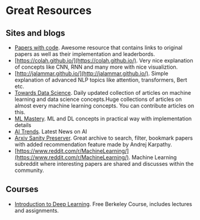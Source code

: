<h1>Great Resources</h2>

<h2> Sites and blogs</h2> 

- [Papers with code](https://paperswithcode.com/). Awesome resource that contains links to original papers as well as their implementation and leaderbords.
- [https://colah.github.io/](https://colah.github.io/). Very nice explanation of concepts like CNN, RNN and many more with nice visualiztion.
- [http://jalammar.github.io/](http://jalammar.github.io/). Simple explanation of advanced NLP topics like attention, transformers, Bert etc.
- [Towards Data Science](https://towardsdatascience.com/). Daily updated collection of articles on machine learning and data science concepts.Huge collections of articles on almost every machine learning concepts. You can contribute articles on this. 
- [ML Mastery](https://machinelearningmastery.com/blog/). ML and DL concepts in practical way with implementation details
- [AI Trends](https://www.aitrends.com/). Latest News on AI
- [Arxiv Sanity Preserver](http://www.arxiv-sanity.com/). Great archive to search, filter, bookmark papers with added recommendation feature made by Andrej Karpathy.
- [https://www.reddit.com/r/MachineLearning/](https://www.reddit.com/r/MachineLearning/). Machine Learning subreddit where interesting papers are shared and discusses within the community.

<h2>Courses</h2>

- [Introduction to Deep Learning](https://courses.d2l.ai/berkeley-stat-157/index.html). Free Berkeley Course, includes lectures and assignments. 


